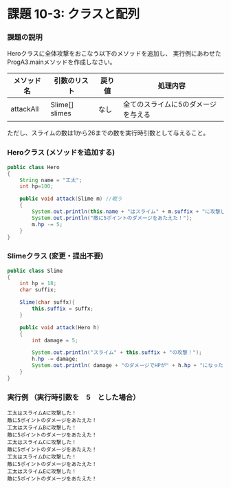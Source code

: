 # 課題 10-3: クラスと配列

### 課題の説明
Heroクラスに全体攻撃をおこなう以下のメソッドを追加し、
実行例にあわせたProgA3.mainメソッドを作成しなさい。

| メソッド名     | 引数のリスト | 戻り値 | 処理内容 |
|-----------|--------------|--------|----------|
| attackAll | Slime[] slimes | なし | 全てのスライムに5のダメージを与える |

ただし、スライムの数は1から26までの数を実行時引数として与えること。

### Heroクラス (メソッドを追加する)
```java
public class Hero
{
    String name = "工太";
    int hp=100;

    public void attack(Slime m) //戦う
    {
        System.out.println(this.name + "はスライム" + m.suffix + "に攻撃した！");
        System.out.println("敵に5ポイントのダメージをあたえた！");
        m.hp -= 5;
    }
}
```

### Slimeクラス (変更・提出不要)
```java
public class Slime
{
    int hp = 18;
    char suffix;

    Slime(char suffx){
        this.suffix = suffx;
    }

    public void attack(Hero h)
    {
        int damage = 5;

        System.out.println("スライム" + this.suffix + "の攻撃！");
        h.hp -= damage;
        System.out.println( damage + "のダメージでHPが" + h.hp + "になった");
    }
}
```

### 実行例 （実行時引数を　5　とした場合）
```
工太はスライムAに攻撃した！
敵に5ポイントのダメージをあたえた！
工太はスライムBに攻撃した！
敵に5ポイントのダメージをあたえた！
工太はスライムCに攻撃した！
敵に5ポイントのダメージをあたえた！
工太はスライムDに攻撃した！
敵に5ポイントのダメージをあたえた！
工太はスライムEに攻撃した！
敵に5ポイントのダメージをあたえた！
```
